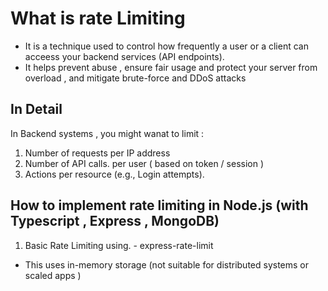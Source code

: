 
# What is rate Limiting 
- It is a technique used to control how frequently a user or a client can acceess your backend services (API endpoints). 
- It helps prevent abuse , ensure fair usage and protect your server from overload , and mitigate brute-force and DDoS attacks 

## In Detail
In Backend systems , you might wanat to limit : 
1. Number of requests per IP address 
2. Number of API calls. per user ( based on token / session )
3. Actions per resource (e.g., Login attempts).

## How to implement rate limiting in Node.js (with Typescript , Express , MongoDB)
1. Basic Rate Limiting using. - express-rate-limit
- This uses in-memory storage (not suitable for distributed systems or scaled apps )
